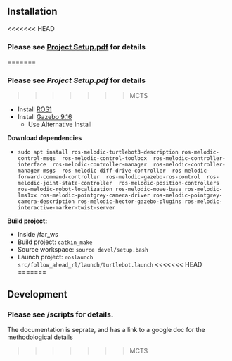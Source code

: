 ## Installation 

<<<<<<< HEAD
### Please see [Project Setup.pdf](Project%20Setup.pdf) for details
=======
### Please see *Project Setup.pdf*  for details
>>>>>>> MCTS

- Install [ROS1](http://wiki.ros.org/ROS/Installation)
- Install [Gazebo 9.16](http://gazebosim.org/tutorials?cat=install&tut=install_ubuntu&ver=9.0)
    - Use Alternative Install

**Download dependencies**

* ```sudo apt install ros-melodic-turtlebot3-description ros-melodic-control-msgs  ros-melodic-control-toolbox  ros-melodic-controller-interface  ros-melodic-controller-manager  ros-melodic-controller-manager-msgs  ros-melodic-diff-drive-controller  ros-melodic-forward-command-controller  ros-melodic-gazebo-ros-control  ros-melodic-joint-state-controller  ros-melodic-position-controllers ros-melodic-robot-localization ros-melodic-move-base ros-melodic-lms1xx ros-melodic-pointgrey-camera-driver ros-melodic-pointgrey-camera-description ros-melodic-hector-gazebo-plugins ros-melodic-interactive-marker-twist-server```

**Build project:**

- Inside /far_ws
- Build project: `catkin_make`
- Source workspace: `source devel/setup.bash`
- Launch project: `roslaunch src/follow_ahead_rl/launch/turtlebot.launch`
<<<<<<< HEAD
=======

## Development

### Please see /scripts for details.
The documentation is seprate, and has a link to a google doc for the methodological details
>>>>>>> MCTS

